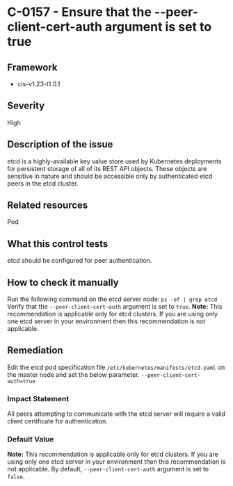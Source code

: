# C-0157 - Ensure that the --peer-client-cert-auth argument is set to true

## Framework
* cis-v1.23-t1.0.1
 
## Severity
High

## Description of the issue
etcd is a highly-available key value store used by Kubernetes deployments for persistent storage of all of its REST API objects. These objects are sensitive in nature and should be accessible only by authenticated etcd peers in the etcd cluster.
 
## Related resources
Pod
 
## What this control tests 
etcd should be configured for peer authentication.
 
## How to check it manually 
Run the following command on the etcd server node: ```ps -ef | grep etcd``` Verify that the `--peer-client-cert-auth` argument is set to `true`. **Note:** This recommendation is applicable only for etcd clusters. If you are using only one etcd server in your environment then this recommendation is not applicable.
 
## Remediation
Edit the etcd pod specification file `/etc/kubernetes/manifests/etcd.yaml` on the master node and set the below parameter. ```--peer-client-cert-auth=true```
 
### Impact Statement
All peers attempting to communicate with the etcd server will require a valid client certificate for authentication.
 
### Default Value
**Note:** This recommendation is applicable only for etcd clusters. If you are using only one etcd server in your environment then this recommendation is not applicable. By default, `--peer-client-cert-auth` argument is set to `false`.
 
